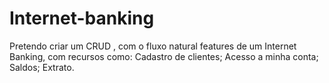 # Internet-banking

Pretendo criar um CRUD , com o fluxo natural features de um Internet Banking, com recursos como:
Cadastro de clientes;
Acesso a minha conta;
Saldos;
Extrato.